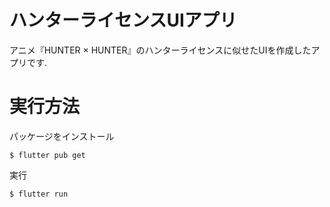 # ハンターライセンスUIアプリ
アニメ『HUNTER × HUNTER』のハンターライセンスに似せたUIを作成したアプリです.

# 実行方法
パッケージをインストール
```
$ flutter pub get
```
実行
```
$ flutter run
```
